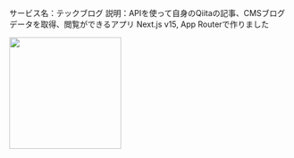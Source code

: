 サービス名：テックブログ
説明：APIを使って自身のQiitaの記事、CMSブログデータを取得、閲覧ができるアプリ
    Next.js v15, App Routerで作りました

<img src="https://github.com/user-attachments/assets/c51cd980-ba8b-4617-94e8-a9a11b08e4b9" width="200">

